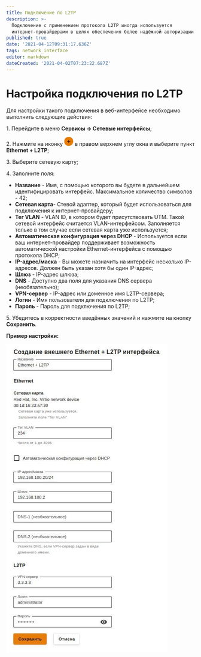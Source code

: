 ```yaml
---
title: Подключение по L2TP
description: >-
  Подключение с применением протокола L2TP иногда используется
  интернет-провайдерами в целях обеспечения более надёжной авторизации.
published: true
date: '2021-04-12T09:31:17.636Z'
tags: network_interface
editor: markdown
dateCreated: '2021-04-02T07:23:22.687Z'
---
```


# Настройка подключения по L2TP

Для настройки такого подключения в веб-интерфейсе необходимо выполнить следующие действия:

1\. Перейдите в меню **Сервисы -> Сетевые интерфейсы**;

2\. Нажмите на иконку ![](../../.gitbook/assets/ok-with-icon.png) в правом верхнем углу окна и выберите пункт **Ethernet + L2TP**;

3\. Выберите сетевую карту;

4\. Заполните поля:

* **Название** - Имя, с помощью которого вы будете в дальнейшем идентифицировать интерфейс. Максимальное количество символов - 42;
* **Сетевая карта**- Стевой адаптер, который будет использоваться для подключения к интернет-провайдеру;
* **Тег VLAN** - VLAN ID, в котором будет присутствовать UTM. Такой сетевой интерфейс считается VLAN-интерфейсом. Заполняется только в том случае если сетевая карта уже используется;
* **Автоматическая конфигурация через DHCP** - Используется если ваш интернет-провайдер поддерживает возможность автоматической настройки Ethernet-интерфейса с помощью протокола DHCP;
* **IP-адрес/маска**   - Вы можете назначить на интерфейс несколько IP-адресов. Должен быть указан хотя бы один IP-адрес;
* **Шлюз** - IP-адрес шлюза;
* **DNS**  - Доступно два поля для указания DNS сервера (необязательно);
* **VPN-сервер** - IP-адрес или доменное имя L2TP-сервера;
* **Логин** - Имя пользователя для подключения по L2TP;
* **Пароль** - Пароль для подключения по L2TP;

5\. Убедитесь в корректности введённых значений и нажмите на кнопку **Сохранить**.

**Пример настройки:**

![](../../.gitbook/assets/ethernet+l2tp.jpg)
